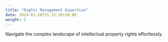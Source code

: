```yaml
---
title: "Rights Management Expertise"
date: 2019-01-28T15:15:26+10:00
weight: 2
---
```


Navigate the complex landscape of intellectual property rights effortlessly.